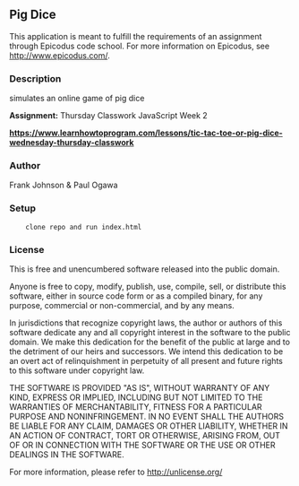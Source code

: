 ## Pig Dice ##

This application is meant to fulfill the requirements of an assignment through Epicodus code school. For more information on Epicodus, see <http://www.epicodus.com/>.

### Description ###

simulates an online game of pig dice

**Assignment:** Thursday Classwork JavaScript Week 2

**<https://www.learnhowtoprogram.com/lessons/tic-tac-toe-or-pig-dice-wednesday-thursday-classwork>**

### Author ###

Frank Johnson & Paul Ogawa

### Setup ###
```
    clone repo and run index.html
```

### License ###
This is free and unencumbered software released into the public domain.

Anyone is free to copy, modify, publish, use, compile, sell, or
distribute this software, either in source code form or as a compiled
binary, for any purpose, commercial or non-commercial, and by any
means.

In jurisdictions that recognize copyright laws, the author or authors
of this software dedicate any and all copyright interest in the
software to the public domain. We make this dedication for the benefit
of the public at large and to the detriment of our heirs and
successors. We intend this dedication to be an overt act of
relinquishment in perpetuity of all present and future rights to this
software under copyright law.

THE SOFTWARE IS PROVIDED "AS IS", WITHOUT WARRANTY OF ANY KIND,
EXPRESS OR IMPLIED, INCLUDING BUT NOT LIMITED TO THE WARRANTIES OF
MERCHANTABILITY, FITNESS FOR A PARTICULAR PURPOSE AND NONINFRINGEMENT.
IN NO EVENT SHALL THE AUTHORS BE LIABLE FOR ANY CLAIM, DAMAGES OR
OTHER LIABILITY, WHETHER IN AN ACTION OF CONTRACT, TORT OR OTHERWISE,
ARISING FROM, OUT OF OR IN CONNECTION WITH THE SOFTWARE OR THE USE OR
OTHER DEALINGS IN THE SOFTWARE.

For more information, please refer to <http://unlicense.org/>
